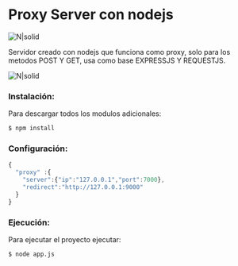 # Proxy Server con nodejs
![N|solid](https://encrypted-tbn0.gstatic.com/images?q=tbn:ANd9GcSGCBfAPFcgmKRGeBPAnplKJv8JRxOMPyqTz6yikdiCP6nC0y-TQw)

Servidor creado con nodejs que funciona como proxy, solo para los metodos POST Y GET, usa como base EXPRESSJS Y REQUESTJS.

![N|solid](http://www.hostdime.in/blog/wp-content/uploads/2015/05/Proxy.png)

### Instalación:

Para descargar todos los modulos adicionales:
```sh
$ npm install
```

### Configuración:
```javascript
{
  "proxy" :{
    "server":{"ip":"127.0.0.1","port":7000},
    "redirect":"http://127.0.0.1:9000"
  }
}
```

### Ejecución:
Para ejecutar el proyecto ejecutar:

```sh
$ node app.js
```
